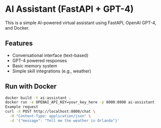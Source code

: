 # AI Assistant (FastAPI + GPT-4)

This is a simple AI-powered virtual assistant using FastAPI, OpenAI GPT-4, and Docker.

## Features
- Conversational interface (text-based)
- GPT-4 powered responses
- Basic memory system
- Simple skill integrations (e.g., weather)

## Run with Docker

```bash
docker build -t ai-assistant .
docker run -e OPENAI_API_KEY=your_key_here -p 8000:8000 ai-assistant
Example request
curl -X POST http://localhost:8000/chat \
  -H "Content-Type: application/json" \
  -d '{"message": "Tell me the weather in Orlando"}'

